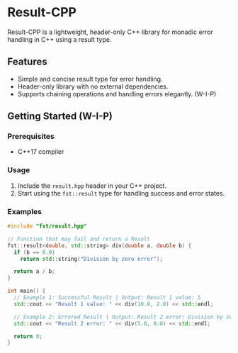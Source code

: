 # Result-CPP

Result-CPP is a lightweight, header-only C++ library for monadic error handling in C++ using a result type.

## Features

- Simple and concise result type for error handling.
- Header-only library with no external dependencies.
- Supports chaining operations and handling errors elegantly. (W-I-P)

## Getting Started (W-I-P)

### Prerequisites

- C++17 compiler

### Usage

1. Include the `result.hpp` header in your C++ project.
2. Start using the `fst::result` type for handling success and error states.

### Examples

```cpp
#include "fst/result.hpp"

// Function that may fail and return a Result
fst::result<double, std::string> div(double a, double b) {
  if (b == 0.0)
    return std::string("Division by zero error");

  return a / b;
}

int main() {
  // Example 1: Successful Result | Output: Result 1 value: 5
  std::cout << "Result 1 value: " << div(10.0, 2.0) << std::endl; 

  // Example 2: Errored Result | Output: Result 2 error: Division by zero error
  std::cout << "Result 2 error: " << div(5.0, 0.0) << std::endl;

  return 0;
}
```